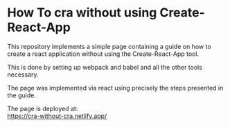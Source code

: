 # How To cra without using Create-React-App

This repository implements a simple page containing a guide on
how to create a react application without using the Create-React-App tool.

This is done by setting up webpack and babel and all the other tools necessary.

The page was implemented via react using precisely the steps presented in the guide.

The page is deployed at: \
https://cra-without-cra.netlify.app/
